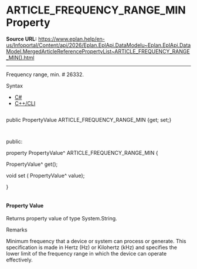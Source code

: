 # ARTICLE_FREQUENCY_RANGE_MIN Property

**Source URL:** https://www.eplan.help/en-us/Infoportal/Content/api/2026/Eplan.EplApi.DataModelu~Eplan.EplApi.DataModel.MergedArticleReferencePropertyList~ARTICLE_FREQUENCY_RANGE_MIN().html

---

Frequency range, min. # 26332.

Syntax

- [C#](#i-syntax-CS)
- [C++/CLI](#i-syntax-CPP2005)

```
```
public PropertyValue ARTICLE_FREQUENCY_RANGE_MIN {get; set;}
```
```

```
```
public:

property PropertyValue^ ARTICLE_FREQUENCY_RANGE_MIN {

   PropertyValue^ get();

   void set (    PropertyValue^ value);

}
```
```

#### Property Value

Returns property value of type System.String.

Remarks

Minimum frequency that a device or system can process or generate. This specification is made in Hertz (Hz) or Kilohertz (kHz) and specifies the lower limit of the frequency range in which the device can operate effectively.

